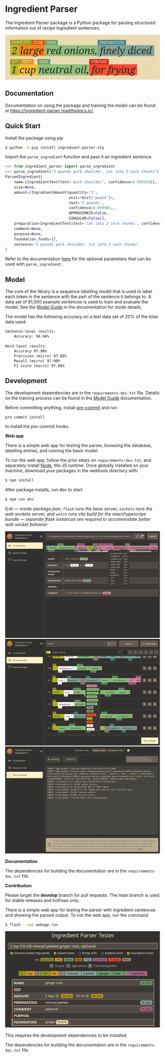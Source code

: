# Ingredient Parser

The Ingredient Parser package is a Python package for parsing structured information out of recipe ingredient sentences.

![](docs/source/_static/logos/logo_wide.png)

## Documentation

Documentation on using the package and training the model can be found at https://ingredient-parser.readthedocs.io/.

## Quick Start

Install the package using pip

```bash
$ python -m pip install ingredient-parser-nlp
```

Import the ```parse_ingredient``` function and pass it an ingredient sentence.

```python
>>> from ingredient_parser import parse_ingredient
>>> parse_ingredient("3 pounds pork shoulder, cut into 2-inch chunks")
ParsedIngredient(
    name=[IngredientText(text='pork shoulder', confidence=0.999193)],
    size=None,
    amount=[IngredientAmount(quantity='3',
                             unit=<Unit('pound')>,
                             text='3 pounds',
                             confidence=0.999906,,
                             APPROXIMATE=False,
                             SINGULAR=False)],
    preparation=IngredientText(text='cut into 2 inch chunks', confidence=0.999193),
    comment=None,
    purpose=None,
    foundation_foods=[],
    sentence='3 pounds pork shoulder, cut into 2-inch chunks'
)
```

Refer to the documentation [here](https://ingredient-parser.readthedocs.io/en/latest/start/index.html#optional-parameters) for the optional parameters that can be used with `parse_ingredient` .

## Model

The core of the library is a sequence labelling model that is used to label each token in the sentence with the part of the sentence it belongs to. A data set of 81,000 example sentences is used to train and evaluate the model. See the [Model Guide](https://ingredient-parser.readthedocs.io/en/latest/guide/index.html) in the documentation for mode details.

The model has the following accuracy on a test data set of 20% of the total data used:

```
Sentence-level results:
	Accuracy: 94.94%

Word-level results:
	Accuracy 97.90%
	Precision (micro) 97.88%
	Recall (micro) 97.90%
	F1 score (micro) 97.88%
```

## Development

The development dependencies are in the ```requirements-dev.txt``` file. Details on the training process can be found in the [Model Guide](https://ingredient-parser.readthedocs.io/en/latest/guide/index.html) documentation.

Before committing anything, install [pre-commit](https://pre-commit.com/) and run
```
pre-commit install
```

to install the pre-commit hooks.

**Web app**

There is a simple web app for testing the parser, browsing the database, labelling entries, and running the basic model.

To run the web app, follow the prior steps on `requirements-dev.txt`, and separately install [Node](https://nodejs.org/en/download), the JS runtime. Once globally installed on your machine, download your packages in the webtools directory with:

```bash
$ npm install
```

After package installs, run dev to start.

```bash
$ npm run dev
```

*tl;dr — inside package.json, `flask` runs the base server, `sockets` runs the web sockets server, and `watch` runs vite build for the react/typescripe bundle — separate flask instances are required to accommodate better web socket behavior*

![Screen shot of web parser](docs/source/_static/webtools/app.parser.screenshot.png)
![Screen shot of web labeller](docs/source/_static/webtools/app.labeller.screenshot.png)
![Screen shot of web trainer](docs/source/_static/webtools/app.trainer.screenshot.png)

**Documentation**

The dependencies for building the documentation are in the `requirements-doc.txt` file.

**Contribution**

Please target the **develop** branch for pull requests. The main branch is used for stable releases and hotfixes only.

There is a simple web app for testing the parser with ingredient sentences and showing the parsed output. To run the web app, run the command

```bash
$ flask --app webapp run
```

![Screen shot of web app](docs/source/_static/app-screenshot.png)

This requires the development dependencies to be installed.

The dependencies for building the documentation are in the ```requirements-doc.txt``` file.
